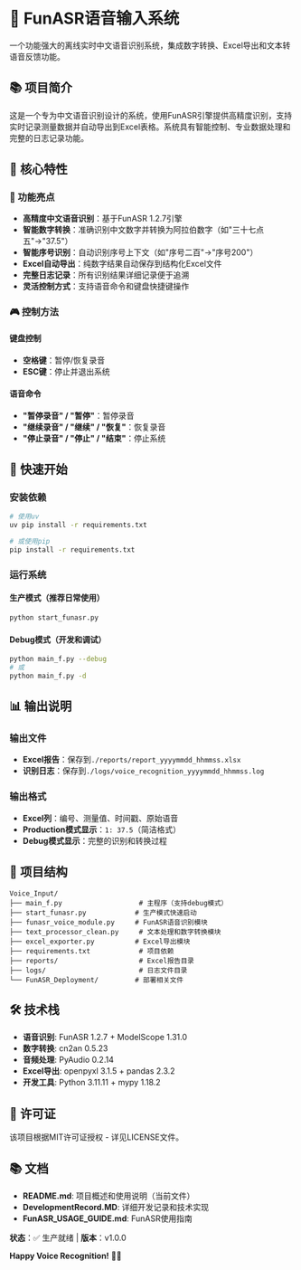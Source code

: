 # 🎤 FunASR语音输入系统

一个功能强大的离线实时中文语音识别系统，集成数字转换、Excel导出和文本转语音反馈功能。

## 📚 项目简介
这是一个专为中文语音识别设计的系统，使用FunASR引擎提供高精度识别，支持实时记录测量数据并自动导出到Excel表格。系统具有智能控制、专业数据处理和完整的日志记录功能。

## 🌟 核心特性

### 🎯 功能亮点
- **高精度中文语音识别**：基于FunASR 1.2.7引擎
- **智能数字转换**：准确识别中文数字并转换为阿拉伯数字（如"三十七点五"→"37.5"）
- **智能序号识别**：自动识别序号上下文（如"序号二百"→"序号200"）
- **Excel自动导出**：纯数字结果自动保存到结构化Excel文件
- **完整日志记录**：所有识别结果详细记录便于追溯
- **灵活控制方式**：支持语音命令和键盘快捷键操作

### 🎮 控制方法
#### 键盘控制
- **空格键**：暂停/恢复录音
- **ESC键**：停止并退出系统

#### 语音命令
- **"暂停录音" / "暂停"**：暂停录音
- **"继续录音" / "继续" / "恢复"**：恢复录音
- **"停止录音" / "停止" / "结束"**：停止系统

## 🚀 快速开始

### 安装依赖
```bash
# 使用uv
uv pip install -r requirements.txt

# 或使用pip
pip install -r requirements.txt
```

### 运行系统

#### 生产模式（推荐日常使用）
```bash
python start_funasr.py
```

#### Debug模式（开发和调试）
```bash
python main_f.py --debug
# 或
python main_f.py -d
```

## 📊 输出说明

### 输出文件
- **Excel报告**：保存到`./reports/report_yyyymmdd_hhmmss.xlsx`
- **识别日志**：保存到`./logs/voice_recognition_yyyymmdd_hhmmss.log`

### 输出格式
- **Excel列**：编号、测量值、时间戳、原始语音
- **Production模式显示**：`1: 37.5`（简洁格式）
- **Debug模式显示**：完整的识别和转换过程

## 🔧 项目结构

```
Voice_Input/
├── main_f.py                   # 主程序（支持debug模式）
├── start_funasr.py            # 生产模式快速启动
├── funasr_voice_module.py     # FunASR语音识别模块
├── text_processor_clean.py     # 文本处理和数字转换模块
├── excel_exporter.py          # Excel导出模块
├── requirements.txt            # 项目依赖
├── reports/                    # Excel报告目录
├── logs/                       # 日志文件目录
└── FunASR_Deployment/         # 部署相关文件
```

## 🛠️ 技术栈

- **语音识别**: FunASR 1.2.7 + ModelScope 1.31.0
- **数字转换**: cn2an 0.5.23
- **音频处理**: PyAudio 0.2.14
- **Excel导出**: openpyxl 3.1.5 + pandas 2.3.2
- **开发工具**: Python 3.11.11 + mypy 1.18.2

## 📄 许可证

该项目根据MIT许可证授权 - 详见LICENSE文件。

## 📚 文档

- **README.md**: 项目概述和使用说明（当前文件）
- **DevelopmentRecord.MD**: 详细开发记录和技术实现
- **FunASR_USAGE_GUIDE.md**: FunASR使用指南

**状态**：✅ 生产就绪 | **版本**：v1.0.0

**Happy Voice Recognition!** 🎤✨
